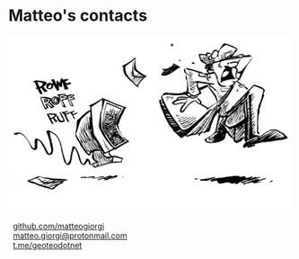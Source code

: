 # Matteo's contacts

![](pics/mail.png)

<div class="boxed"; style="margin-left:0%; margin-right:0%">
  <i class="fas fa-share-alt"></i>&nbsp&nbsp<a href="https://github.com/matteogiorgi">github.com/matteogiorgi</a>&nbsp&nbsp&nbsp&nbsp&nbsp</br>
  <i class="far fa-envelope-open"></i>&nbsp&nbsp<a href="mailto:matteo.giorgi@protonmail.com">matteo.giorgi@protonmail.com</a></br>
  <i class="far fa-comment"></i>&nbsp&nbsp<a href="https://t.me/geoteodotnet" rel="noopener noreferrer" target="_blank">t.me/geoteodotnet</a>&nbsp&nbsp&nbsp&nbsp&nbsp&nbsp&nbsp&nbsp&nbsp&nbsp&nbsp</br>
</div>
